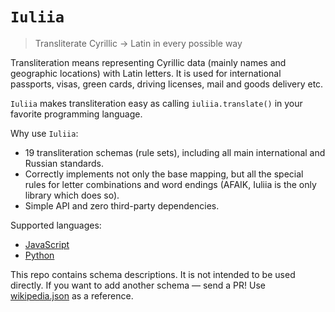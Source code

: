 # `Iuliia`
> Transliterate Cyrillic → Latin in every possible way

Transliteration means representing Cyrillic data (mainly names and geographic locations) with Latin letters. It is used for international passports, visas, green cards, driving licenses, mail and goods delivery etc.

`Iuliia` makes transliteration easy as calling `iuliia.translate()` in your favorite programming language.

Why use `Iuliia`:

- 19 transliteration schemas (rule sets), including all main international and Russian standards.
- Correctly implements not only the base mapping, but all the special rules for letter combinations and word endings (AFAIK, Iuliia is the only library which does so).
- Simple API and zero third-party dependencies.

Supported languages:

- [JavaScript](https://github.com/nalgeon/iuliia-js)
- [Python](https://github.com/nalgeon/iuliia-py)

This repo contains schema descriptions. It is not intended to be used directly. If you want to add another schema — send a PR! Use [wikipedia.json](wikipedia.json) as a reference.